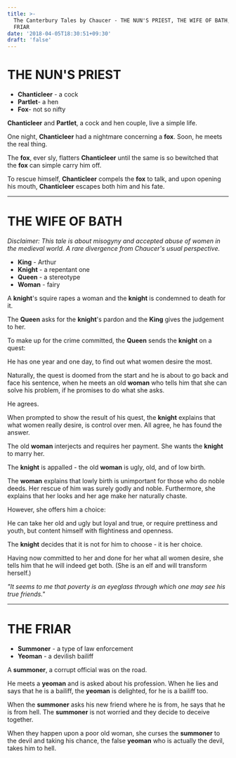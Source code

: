 ```yaml
---
title: >-
  The Canterbury Tales by Chaucer - THE NUN'S PRIEST, THE WIFE OF BATH, THE
  FRIAR
date: '2018-04-05T18:30:51+09:30'
draft: 'false'
---
```

# THE NUN'S PRIEST

* **Chanticleer** - a cock
* **Partlet**- a hen
* **Fox**- not so nifty

**Chanticleer** and **Partlet**, a cock and hen couple, live a simple life.

One night, **Chanticleer** had a nightmare concerning a **fox**. Soon, he meets the real thing.

The **fox**, ever sly, flatters **Chanticleer** until the same is so bewitched that the **fox** can simple carry him off.

To rescue himself, **Chanticleer** compels the **fox** to talk, and upon opening his mouth, **Chanticleer** escapes both him and his fate.

- - -

# THE WIFE OF BATH

_Disclaimer: This tale is about misogyny and accepted abuse of women in the medieval world. A rare divergence from Chaucer's usual perspective._

* **King** - Arthur
* **Knight** - a repentant one
* **Queen** - a stereotype
* **Woman** - fairy

A **knight**'s squire rapes a woman and the **knight** is condemned to death for it. 

The **Queen** asks for the **knight**'s pardon and the **King** gives the judgement to her.

To make up for the crime committed, the **Queen** sends the **knight** on a quest:

He has one year and one day, to find out what women desire the most.

Naturally, the quest is doomed from the start and he is about to go back and face his sentence, when he meets an old **woman** who tells him that she can solve his problem, if he promises to do what she asks.

He agrees.

When prompted to show the result of his quest, the **knight** explains that what women really desire, is control over men. All agree, he has found the answer.

The old **woman** interjects and requires her payment. She wants the **knight** to marry her.

The **knight** is appalled - the old **woman** is ugly, old, and of low birth.

The **woman** explains that lowly birth is unimportant for those who do noble deeds. Her rescue of him was surely godly and noble. Furthermore, she explains that her looks and her age make her naturally chaste.

However, she offers him a choice:

He can take her old and ugly but loyal and true, or require prettiness and youth, but content himself with flightiness and openness.

The **knight** decides that it is not for him to choose - it is her choice.

Having now committed to her and done for her what all women desire, she tells him that he will indeed get both. (She is an elf and will transform herself.)

_"It seems to me that poverty is an eyeglass through which one may see his true friends."_

- - -

# THE FRIAR

* **Summoner** - a type of law enforcement
* **Yeoman** - a devilish bailiff

A **summoner**, a corrupt official was on the road. 

He meets a **yeoman** and is asked about his profession. When he lies and says that he is a bailiff, the **yeoman** is delighted, for he is a bailiff too.

When the **summoner** asks his new friend where he is from, he says that he is from hell. The **summoner** is not worried and they decide to deceive together.

When they happen upon a poor old woman, she curses the **summoner** to the devil and taking his chance, the false **yeoman** who is actually the devil, takes him to hell.
